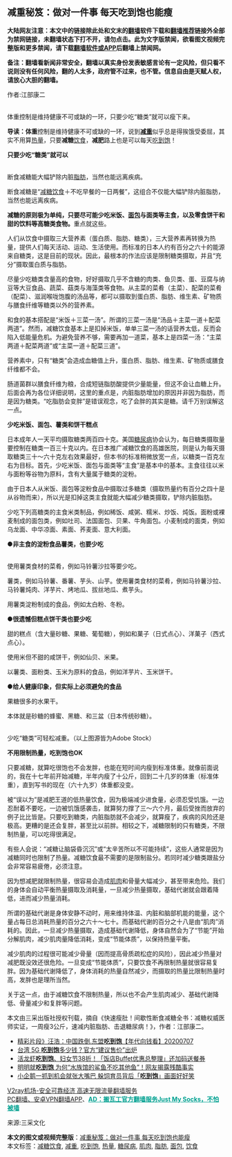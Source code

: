  <h2>减重秘笈：做对一件事 每天吃到饱也能瘦</h2> <p class="notice"><b>大陆网友注意：本文中的链接除此处和文末的<a href="https://github.com/bannedbook/fanqiang" >翻墙</a>软件下载和<a href="https://github.com/killgcd/justmysocks/blob/master/README.md">翻墙推荐</a>链接外全部为禁网链接，未翻墙状态下打不开，请勿点击。此为文字版禁闻，欲看图文视频完整版和更多禁闻，请下载<a href="https://github.com/bannedbook/fanqiang">翻墙软件或APP</a>后翻墙上禁闻网。</p><p>备注：翻墙看新闻非常安全，翻墙以真实身份发表敏感言论有一定风险，但只看不说则没有任何风险，翻的人太多，政府管不过来，也不管。信息自由是天赋人权，请放心大胆的翻墙。</b></p>  <div class="entry"> <p>作者:江部康二</p> <p><br /> 体重控制是维持健康不可或缺的一环，只要少吃“糖类”就可以瘦下来。 </p> <p><strong>导读：体重</strong>控制是维持健康不可或缺的一环，说到<strong><a href="https://www.bannedbook.org/bnews/tag/%E5%87%8F%E9%87%8D/" class="st_tag internal_tag" rel="tag" title="标签 减重 下的日志">减重</a></strong>似乎总是得挨饿受委屈，其实不用算<a href="https://www.bannedbook.org/bnews/tag/%E7%83%AD%E9%87%8F/" class="st_tag internal_tag" rel="tag" title="标签 热量 下的日志">热量</a>，只要<strong>减糖</strong><a href="https://www.bannedbook.org/bnews/tag/%e9%a5%ae%e9%a3%9f/" class="st_tag internal_tag" rel="tag" title="标签 饮食 下的日志">饮食</a>，<strong>减肥</strong>路上也是可以每天<a href="https://www.bannedbook.org/bnews/tag/%E5%90%83%E5%88%B0%E9%A5%B1/" class="st_tag internal_tag" rel="tag" title="标签 吃到饱 下的日志">吃到饱</a>！ </p> <p><strong>只要少吃“糖类”就可以</strong> </p> <p><br /> 断食减糖能大幅铲除内脏<a href="https://www.bannedbook.org/bnews/tag/%E8%84%82%E8%82%AA/" class="st_tag internal_tag" rel="tag" title="标签 脂肪 下的日志">脂肪</a>，当然也能远离疾病。 </p> <p>断食减糖是“<a href="https://www.bannedbook.org/bnews/tag/%E5%87%8F%E7%B3%96%E9%A5%AE%E9%A3%9F/" class="st_tag internal_tag" rel="tag" title="标签 减糖饮食 下的日志">减糖饮食</a>＋不吃早餐的一日两餐”，这组合不仅能大幅铲除内脏脂肪，当然也能远离疾病。 </p> <p><strong>减糖的原则极为单纯，只要尽可能少吃米饭、<a href="https://www.bannedbook.org/bnews/tag/%E9%9D%A2%E5%8C%85/" class="st_tag internal_tag" rel="tag" title="标签 面包 下的日志">面包</a>与面类等主食，以及零食饼干和甜的饮料等高糖类食物。</strong>重点就这些。 </p> <p>人们从饮食中摄取三大营养素（蛋白质、脂肪、糖类），三大营养素再转换为热量，提供人们每天活动、运动、生活使用。而标准的日本人约有百分之六十的能源来自糖类，这是目前的现状。因此，最根本的作法应该是限制糖类摄取，并且“充分”摄取蛋白质与脂肪。 </p> <p>尽量少吃糖类含量高的食物，好好摄取几乎不含糖的肉类、鱼贝类、蛋、豆腐与纳豆等大豆食品、蔬菜、菇类与海藻类等食物。从主菜的菜肴（主菜）、配菜的菜肴（配菜）、滋润喉咙饱腹的汤品等，都可以摄取到蛋白质、脂肪、维生素、矿物质与膳食纤维等糖类以外的营养素。 </p>  <p>和食的基本搭配是“米饭＋三菜一汤”。所谓的三菜一汤是“汤品＋主菜一道＋配菜两道”。然而，减糖饮食基本上是扣掉米饭，单单三菜一汤的话营养太低，反而会陷入低能量危机。为避免营养不够，需要再加一道菜，基本上是四菜一汤：“主菜两道＋配菜两道”或“主菜一道＋配菜三道”。 </p> <p>营养素中，只有“糖类”会造成血糖值上升，蛋白质、脂肪、维生素、矿物质或膳食纤维都不会。 </p> <p>肠道菌群以膳食纤维为粮，合成短链脂肪酸提供少量能量，但这不会让血糖上升。后面会再为各位详细说明，这里的重点是，内脏脂肪增加的原因并非因为脂肪，而是因为糖类。“吃脂肪会变胖”是错误观念，吃了会胖的其实是糖。请千万别误解这一点。 </p> <p><strong>少吃米饭、面包、薯类和饼干糕点</strong> </p> <p>日本成年人一天平均摄取糖类两百四十克。美国<a href="https://www.bannedbook.org/bnews/tag/%e7%b3%96%e5%b0%bf%e7%97%85/" class="st_tag internal_tag" rel="tag" title="标签 糖尿病 下的日志">糖尿病</a>协会认为，每日糖类摄取量要控制在糖类一百三十克以内。在日本推广减糖饮食的高雄医院，则是认为每天摄取糖类三十～六十克左右效果最好，但本书的标准稍微放宽一点，以糖类一百克左右为目标。首先，少吃米饭、面包与面类等“主食”是基本中的基本。主食往往以米与面粉等谷物为原料，含有大量属于糖类的淀粉。 </p> <p>由于日本人从米饭、面包等淀粉食品中摄取过多糖类（摄取热量约有百分之四十是从谷物而来），所以光是扣掉这类主食就能大幅减少糖类摄取，铲除内脏脂肪。 </p> <p>少吃下列高糖类的主食米类制品，例如稀饭、咸粥、糯米、炒饭、炖饭。面粉或裸麦制成的面包类，例如吐司、法国面包、贝果、牛角面包。小麦制成的面类，例如乌龙面、中华凉面、素面、荞麦面、意大利面。 </p> <p><strong>●非主食的淀粉食品薯类，也要少吃</strong> </p> <p><strong></strong><br /> 使用薯类食材的菜肴，例如马铃薯沙拉等要少吃。 </p>  <p>薯类，例如马铃薯、番薯、芋头、山芋。使用薯类食材的菜肴，例如马铃薯沙拉、马铃薯炖肉、洋芋片、烤地瓜、拔丝地瓜、煮芋头。 </p> <p>用薯类淀粉制成的食品，例如太白粉、冬粉。 </p> <p><strong>●很遗憾但糕点饼干类也要少吃</strong> </p> <p>甜的糕点（含大量砂糖、果糖、葡萄糖），例如和菓子（日式点心）、洋菓子（西式点心）。 </p> <p>使用米但不甜的咸饼干，例如仙贝、米果。 </p> <p>以薯类、面粉类、玉米为原料的食品，例如洋芋片、玉米饼干。 </p> <p><strong>●给人健康印象，但实际上必须避免的食品</strong> </p> <p>果糖很多的水果干。 </p> <p>本体就是砂糖的蜂蜜、黑糖、和三盆（日本传统砂糖）。 </p>  <p><br /> 少吃“糖类”可轻松减重。（以上图源皆为Adobe Stock） </p> <p><strong>不用限制热量，吃到饱也OK</strong> </p> <p>只要减糖，就算吃很饱也不会发胖，也能在短时间内瘦到标准体重。就像前面说的，我在十七年前开始减糖，半年内瘦了十公斤，回到二十几岁的体重（标准体重），直到写书的现在（六十九岁）体重都没变。 </p> <p>被“误以为”是减肥王道的低热量饮食，因为极端减少进食量，必须忍受饥饿。一边忍耐着不要吃，一边被饥饿感袭击，就算努力撑了三～六个月，最后受挫而放弃的例子比比皆是。只要吃到糖类，内脏脂肪就不会减少，就算瘦了，疾病的风险还是极高。更糟的是还会复胖，甚至比以前胖。相较之下，减糖限制的只有糖类，不限制热量，可以吃得很满足。 </p> <p>有些人会说：“减糖让脑袋昏沉沉”或“太辛苦所以不可能持续”，这些人通常是因为减糖同时也限制了热量。减糖饮食最不需要的是限制盐分。若同时减少糖类跟盐分会非常容易疲倦，必须注意。 </p> <p>因为想减肥就限制热量，很容易会造成<a href="https://www.bannedbook.org/bnews/tag/%e8%82%8c%e8%82%89/" class="st_tag internal_tag" rel="tag" title="标签 肌肉 下的日志">肌肉</a>和骨量大幅减少，甚至带来危险。我们的身体会自动平衡热量摄取及消耗量，一旦减少热量摄取，基础代谢就会跟着降低，进而减少热量消耗。 </p> <p>所谓的基础代谢是身体安静不动时，用来维持体温、内脏和脑部机能的能量，这个量占每日总消耗热量的百分之六十～七十。而基础代谢的百分之十八是由“肌肉”消耗的。因此，一旦减少热量摄取，造成基础代谢降低，身体自然会为了“节能”开始分解肌肉，减少肌肉量降低消耗，变成“节能体质”，以保持热量平衡。 </p> <p>减少肌肉的过程很可能减少骨量（因而提高骨质疏松症的风险），因此减少热量对减肥既没效还很危险。一旦变成“节能体质”，只要饮食不再限制热量就很容易复胖。因为基础代谢降低了，身体消耗的热量自然减少，而摄取的热量比限制热量时高，发胖也是理所当然。 </p> <p>关于这一点，由于减糖饮食不限制热量，所以也不会产生肌肉减少、基础代谢降低、骨量减少和复胖等问题。 </p>  <p>本文由三采出版社授权刊载，摘自《快速瘦肚！间歇性断食减糖全书：减糖权威医师实证，一周瘦3公斤，速减内脏脂肪、击退糖尿病！》，作者：江部康二。 </p> <ul class='op-related-articles' title='相关阅读'> <li><a href='https://www.bannedbook.org/bnews/taiwannews/20200707/1357226.html' target='_blank'>精彩片段》汪浩：中国跌倒.东盟<b>吃到饱</b>【年代向钱看】20200707</a></li> <li><a href='https://www.bannedbook.org/bnews/comments/20200307/1289711.html' target='_blank'>台湾 5G <b>吃到饱</b>多少钱？官方“建议售价”出炉</a></li> <li><a href='https://www.bannedbook.org/bnews/funmedia/20200302/1286732.html' target='_blank'>活龙虾<b>吃到饱</b>、妇女节38折！「饭店Buffet优惠总整理」还加码送餐券</a></li> <li><a href='https://www.bannedbook.org/bnews/funmedia/20200213/1276037.html' target='_blank'>明明就<b>吃到饱</b> 为何“水族馆的鲨鱼不吃其他鱼”！网友揭露残酷事实</a></li> <li><a href='https://www.bannedbook.org/bnews/funmedia/20191227/1248434.html' target='_blank'>小企鹅一抓到机会就张大嘴巴 躲饲育员背后「<b>吃到饱</b>」画面好好笑</a></li> </ul> <p class="texttj"> <a href="https://github.com/bannedbook/fanqiang/wiki/V2ray%E6%9C%BA%E5%9C%BA" target="_blank">V2ray机场-安全可靠经济 高速无限流量翻墙服务</a><br/> <a href="https://github.com/bannedbook/fanqiang/wiki/%E7%A6%81%E9%97%BB%E7%BD%91%E5%AE%89%E5%8D%93%E7%BF%BB%E5%A2%99%E6%96%B0%E9%97%BBAPP" target="_blank">PC翻墙、安卓VPN翻墙APP</a>、<span onclick="window.open('https://github.com/killgcd/justmysocks/blob/master/README.md')" style="font-weight:bold;color:#00A191;cursor:pointer;text-decoration:underline;outline:none">AD：搬瓦工官方翻墙服务Just My Socks，不怕被墙</span></p><p>来源:三采文化</p><a name='sharetosocial'></a>       <div><b>本文的图文或视频完整版</b>：<a href='https://www.bannedbook.org/bnews/comments/20201025/1419944.html'>减重秘笈：做对一件事 每天吃到饱也能瘦</a></div>  </div><!--END ENTRY--> <div class="postfooter"> <div>本文标签：<a href="https://www.bannedbook.org/bnews/tag/%E5%87%8F%E7%B3%96%E9%A5%AE%E9%A3%9F/" rel="tag">减糖饮食</a>, <a href="https://www.bannedbook.org/bnews/tag/%E5%87%8F%E9%87%8D/" rel="tag">减重</a>, <a href="https://www.bannedbook.org/bnews/tag/%E5%90%83%E5%88%B0%E9%A5%B1/" rel="tag">吃到饱</a>, <a href="https://www.bannedbook.org/bnews/tag/%E7%83%AD%E9%87%8F/" rel="tag">热量</a>, <a href="https://www.bannedbook.org/bnews/tag/%e7%b3%96%e5%b0%bf%e7%97%85/" rel="tag">糖尿病</a>, <a href="https://www.bannedbook.org/bnews/tag/%e8%82%8c%e8%82%89/" rel="tag">肌肉</a>, <a href="https://www.bannedbook.org/bnews/tag/%E8%84%82%E8%82%AA/" rel="tag">脂肪</a>, <a href="https://www.bannedbook.org/bnews/tag/%E9%9D%A2%E5%8C%85/" rel="tag">面包</a>, <a href="https://www.bannedbook.org/bnews/tag/%e9%a5%ae%e9%a3%9f/" rel="tag">饮食</a></div>  </div><!--END POSTFOOTER--> 